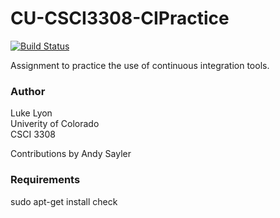 CU-CSCI3308-CIPractice
======================
[![Build Status](https://travis-ci.com/lalyon/CU-CSCI3308-CIPractice.svg?branch=master)](https://travis-ci.com/lalyon/CU-CSCI3308-CIPractice)

Assignment to practice the use of continuous integration tools.

### Author
Luke Lyon  
Univerity of Colorado  
CSCI 3308  

Contributions by Andy Sayler

### Requirements
sudo apt-get install check

